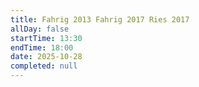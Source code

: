 ```yaml
---
title: Fahrig 2013 Fahrig 2017 Ries 2017
allDay: false
startTime: 13:30
endTime: 18:00
date: 2025-10-28
completed: null
---
```

